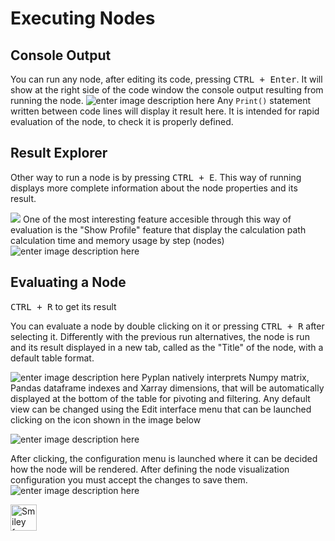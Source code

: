 
# Executing Nodes
## Console Output
You can run any node, after editing its code, pressing <kbd>CTRL + Enter</kbd>.
It will show at the right side of the code window the console output resulting from running the node.
![enter image description here](http://img.pyplan.org/Node-execution-code-tab.png)
Any `Print()` statement written between code lines will display it result here.
It is intended for rapid evaluation of the node, to check it is properly defined.

## Result Explorer
Other way to run a node is by pressing <kbd>CTRL + E</kbd>.
This way of running displays more complete information about the node properties and its result.

![](http://img.pyplan.org/Node-execution-profile.png)
One of the most interesting feature accesible through this way of evaluation is the "Show Profile" feature that display the calculation path calculation time and memory usage by step (nodes)
![enter image description here](http://img.pyplan.org/Node-execution-console+.png)

## Evaluating a Node
<kbd>CTRL + R</kbd> to get its result

You can evaluate a node by double clicking on it or pressing <kbd>CTRL + R</kbd> after selecting it.
Differently with the previous run alternatives, the node is run and its result displayed in a new tab, called as the "Title" of the node, with a default table format.

![enter image description here](http://img.pyplan.org/Node-execution-default.png)
Pyplan natively interprets Numpy matrix, Pandas dataframe indexes and Xarray dimensions, that will be automatically displayed at the bottom of the table for pivoting and filtering.
Any default view can be changed using the Edit interface menu that can be launched clicking on the icon shown in the image below

![enter image description here](http://img.pyplan.org/Node-execution-edit-interface.png)

After clicking, the configuration menu is launched where it can be decided how the node will be rendered. After defining the node visualization configuration you must accept the changes to save them.
![enter image description here](http://img.pyplan.org/Node-execution-edit-inter3.png)

<img src="smiley.gif"  alt="Smiley face"  height="42"  width="42">


<!--stackedit_data:
eyJoaXN0b3J5IjpbMjA1NzI5MzcyMSwyODU5NDYwNTAsLTQwNz
E1NTY0NywtMTQ4NjIzOTc4OCw0NzczNTY4NTIsMTI2OTExNTg2
OCwtNDcyMjE4MjUwLC0zNzk5MTYwODAsLTE4NTUzMjk5NzksMT
QzNTUyNzI4MCwxMDgxMDc5NzQ1LDUwNTk1MjI0MSw5NjAxMDg2
LDExOTAzMjIxMDQsLTU0MjA1NzA0Ml19
-->